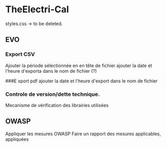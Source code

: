 # TheElectri-Cal
styles.css -> to be deleted.

## EVO
### Export CSV
Ajouter la période sélectionnée en en tête de fichier
ajouter la date et l'heure d'exporta dans le nom de fichier (?)

###E xport pdf 
ajouter la date et l'heure d'export dans le nom de fichier

### Controle de version/dette technique.
Mecanisme de vérification des librairies utilisées

## OWASP
Appliquer les mesures OWASP
Faire un rapport des mesures applicables, appliquées

